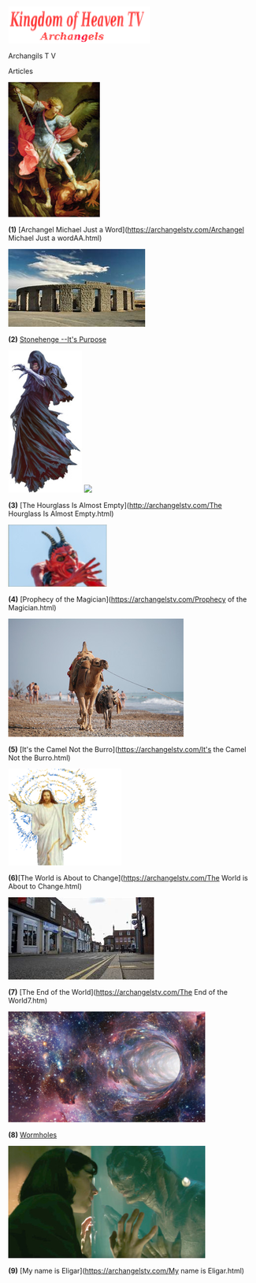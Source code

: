 
![](images/logo_main.png)


Archangils  T V

Articles


![](images/10.jpg)

**(1)** [Archangel Michael Just a Word](https://archangelstv.com/Archangel Michael Just a wordAA.html)

![](images/stonrhenge.jpg)

**(2)** [Stonehenge --It's Purpose](http://archangelstv.com/Stonehenge.html)

![](images/Belicamp4.jpg)    ![](images/Belicamp4.png)

**(3)** [The Hourglass Is Almost Empty](http://archangelstv.com/The Hourglass Is Almost Empty.html)

![](images/belicamp.jpg)

**(4)** [Prophecy of the Magician](https://archangelstv.com/Prophecy of the Magician.html)

![](images/camel1.jpg)

**(5)** [It's the Camel Not the Burro](https://archangelstv.com/It's the Camel Not the Burro.html)

![](images/user3_bg.png)

**(6)**[The World is About to Change](https://archangelstv.com/The World is About to Change.html)

![](images/end6.jpg)

**(7)** [The End of the World](https://archangelstv.com/The End of the World7.htm)

![](images/What-is-a-Wormhole.jpg)
  
**(8)** [Wormholes](https://archangelstv.com/Wormholes.html)

![](images/8.jpg)

**(9)** [My name is Eligar](https://archangelstv.com/My name is Eligar.html)
